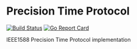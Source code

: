 # Precision Time Protocol

[![Build Status](https://travis-ci.org/toxxin/go-ptp.svg?branch=master)](https://travis-ci.org/toxxin/go-ptp)
[![Go Report Card](https://goreportcard.com/badge/github.com/toxxin/go-ptp)](https://goreportcard.com/report/github.com/toxxin/go-ptp)

IEEE1588 Precision Time Protocol implementation
